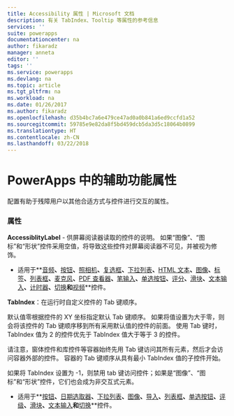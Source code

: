 ```yaml
---
title: Accessibility 属性 | Microsoft 文档
description: 有关 TabIndex、Tooltip 等属性的参考信息
services: ''
suite: powerapps
documentationcenter: na
author: fikaradz
manager: anneta
editor: ''
tags: ''
ms.service: powerapps
ms.devlang: na
ms.topic: article
ms.tgt_pltfrm: na
ms.workload: na
ms.date: 01/26/2017
ms.author: fikaradz
ms.openlocfilehash: d35b4bc7a6e479ce47ad0a0b841a6ed9ccfd1a52
ms.sourcegitcommit: 59785e9e82da8f5bd459dcb5da3d5c18064b0899
ms.translationtype: HT
ms.contentlocale: zh-CN
ms.lasthandoff: 03/22/2018
---
```

# <a name="accessibility-properties-in-powerapps"></a>PowerApps 中的辅助功能属性
配置有助于残障用户以其他合适方式与控件进行交互的属性。

### <a name="properties"></a>属性
**AccessiblityLabel** - 供屏幕阅读器读取的控件的说明。   如果“图像”、“图标”和“形状”控件采用空值，将导致这些控件对屏幕阅读器不可见，并被视为修饰。

* 适用于**[音频](control-audio-video.md)**、**[按钮](control-button.md)**、**[照相机](control-camera.md)**、**[复选框](control-check-box.md)**、**[下拉列表](control-drop-down.md)**、**[HTML 文本](control-html-text.md)**、**[图像](control-image.md)**、**[标签](control-text-box.md)**、**[列表框](control-list-box.md)**、**[麦克风](control-microphone.md)**、**[PDF 查看器](control-pdf-viewer.md)**、**[笔输入](control-pen-input.md)**、**[单选按钮](control-radio.md)**、**[评分](control-rating.md)**、**[滑块](control-slider.md)**、**[文本输入](control-text-input.md)**、**[计时器](control-timer.md)**、**[切换](control-toggle.md)**和**[视频](control-audio-video.md)**控件。

**TabIndex**：在运行时自定义控件的 Tab 键顺序。

默认值零根据控件的 XY 坐标指定默认 Tab 键顺序。  如果将值设置为大于零，则会将该控件的 Tab 键顺序移到所有采用默认值的控件的前面。  使用 Tab 键时，TabIndex 值为 2 的控件优先于 TabIndex 值大于等于 3 的控件。

请注意，窗体控件和库控件等容器始终先用 Tab 键访问其所有元素，然后才会访问容器外部的控件。  容器的 Tab 键顺序从具有最小 TabIndex 值的子控件开始。

如果将 TabIndex 设置为 -1，则禁用 tab 键访问控件；如果是“图像”、“图标”和“形状”控件，它们也会成为非交互式元素。

* 适用于**[按钮](control-button.md)**、**[日期选取器](control-date-picker.md)**、**[下拉列表](control-drop-down.md)**、**[图像](control-image.md)**、**[导入](control-export-import.md)**、**[列表框](control-list-box.md)**、**[单选按钮](control-radio.md)**、**[评级](control-rating.md)**、**[滑块](control-slider.md)**、**[文本输入](control-text-input.md)**和**[切换](control-toggle.md)**控件。
